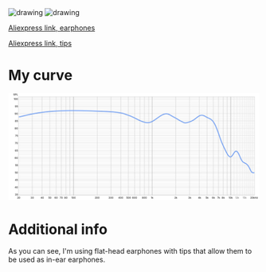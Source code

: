 <img src="https://github.com/user-attachments/assets/cba60442-c066-4524-ac15-0e844c95d130" alt="drawing" width=30%/>
<img src="https://github.com/user-attachments/assets/c1df64f3-53db-480e-901c-12bfc26c88d9" alt="drawing" width=30%/> </p>

[Aliexpress link, earphones](https://aliexpress.ru/item/32841881186.html)

[Aliexpress link, tips](https://aliexpress.ru/item/4000165178739.html)

# My curve

![1](Fengru-EMX500S.jpg)

# Additional info

As you can see, I'm using flat-head earphones with tips that allow them to be used as in-ear earphones.
